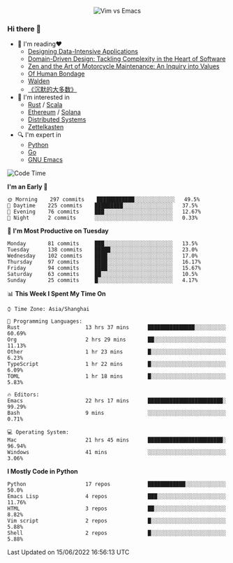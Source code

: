 <p align="center">
    <img src="https://gist.githubusercontent.com/coldnight/e696baffb094e71c96cb302118878eae/raw/40ea5053a6f66cc65f90f437e4173497da225958/banner.gif" alt="Vim vs Emacs" />
</p>

### Hi there 👋

- 📖 I'm reading❤️
    + [Designing Data-Intensive Applications](https://www.oreilly.com/library/view/designing-data-intensive-applications/9781491903063/)
    + [Domain-Driven Design: Tackling Complexity in the Heart of Software](https://www.dddcommunity.org/book/evans_2003/)
    + [Zen and the Art of Motorcycle Maintenance: An Inquiry into Values](https://en.wikipedia.org/wiki/Zen_and_the_Art_of_Motorcycle_Maintenance)
    + [Of Human Bondage](https://en.wikipedia.org/wiki/Of_Human_Bondage)
    + [Walden](https://en.wikipedia.org/wiki/Walden)
    + [《沉默的大多数》](https://en.wikipedia.org/wiki/Silent_majority)
- 🌱 I'm interested in
    + [Rust](https://www.rust-lang.org/) / [Scala](https://www.scala-lang.org/)
    + [Ethereum](https://ethereum.org/en/) / [Solana](https://solana.com/)
	+ [Distributed Systems](https://www.linuxzen.com/notes/topics/20200320174417_%E5%88%86%E5%B8%83%E5%BC%8F/)
	+ [Zettelkasten](https://www.linuxzen.com/notes/notes/20220120080920-slip_box/)
- 🔍 I'm expert in
    + [Python](https://www.python.org/)
    + [Go](https://go.dev/)
    + [GNU Emacs](https://www.gnu.org/software/emacs/)

<!--START_SECTION:waka-->
![Code Time](http://img.shields.io/badge/Code%20Time-0%20secs-blue)

**I'm an Early 🐤** 

```text
🌞 Morning    297 commits    ████████████░░░░░░░░░░░░░   49.5% 
🌆 Daytime    225 commits    █████████░░░░░░░░░░░░░░░░   37.5% 
🌃 Evening    76 commits     ███░░░░░░░░░░░░░░░░░░░░░░   12.67% 
🌙 Night      2 commits      ░░░░░░░░░░░░░░░░░░░░░░░░░   0.33%

```
📅 **I'm Most Productive on Tuesday** 

```text
Monday       81 commits     ███░░░░░░░░░░░░░░░░░░░░░░   13.5% 
Tuesday      138 commits    █████░░░░░░░░░░░░░░░░░░░░   23.0% 
Wednesday    102 commits    ████░░░░░░░░░░░░░░░░░░░░░   17.0% 
Thursday     97 commits     ████░░░░░░░░░░░░░░░░░░░░░   16.17% 
Friday       94 commits     ████░░░░░░░░░░░░░░░░░░░░░   15.67% 
Saturday     63 commits     ██░░░░░░░░░░░░░░░░░░░░░░░   10.5% 
Sunday       25 commits     █░░░░░░░░░░░░░░░░░░░░░░░░   4.17%

```


📊 **This Week I Spent My Time On** 

```text
⌚︎ Time Zone: Asia/Shanghai

💬 Programming Languages: 
Rust                     13 hrs 37 mins      ███████████████░░░░░░░░░░   60.69% 
Org                      2 hrs 29 mins       ██░░░░░░░░░░░░░░░░░░░░░░░   11.13% 
Other                    1 hr 23 mins        █░░░░░░░░░░░░░░░░░░░░░░░░   6.23% 
TypeScript               1 hr 22 mins        █░░░░░░░░░░░░░░░░░░░░░░░░   6.09% 
TOML                     1 hr 18 mins        █░░░░░░░░░░░░░░░░░░░░░░░░   5.83%

🔥 Editors: 
Emacs                    22 hrs 17 mins      ████████████████████████░   99.29% 
Bash                     9 mins              ░░░░░░░░░░░░░░░░░░░░░░░░░   0.71%

💻 Operating System: 
Mac                      21 hrs 45 mins      ████████████████████████░   96.94% 
Windows                  41 mins             ░░░░░░░░░░░░░░░░░░░░░░░░░   3.06%

```

**I Mostly Code in Python** 

```text
Python                   17 repos            ████████████░░░░░░░░░░░░░   50.0% 
Emacs Lisp               4 repos             ███░░░░░░░░░░░░░░░░░░░░░░   11.76% 
HTML                     3 repos             ██░░░░░░░░░░░░░░░░░░░░░░░   8.82% 
Vim script               2 repos             █░░░░░░░░░░░░░░░░░░░░░░░░   5.88% 
Shell                    2 repos             █░░░░░░░░░░░░░░░░░░░░░░░░   5.88%

```



 Last Updated on 15/06/2022 16:56:13 UTC
<!--END_SECTION:waka-->
